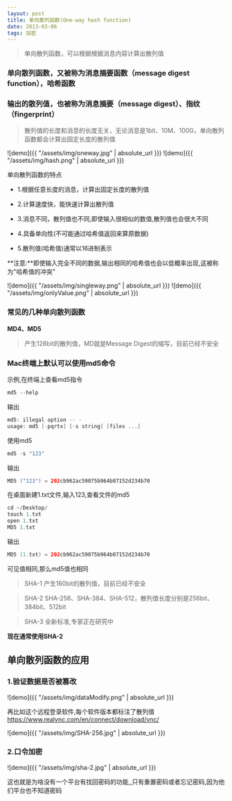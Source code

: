 ```yaml
---
layout: post
title: 单向散列函数(One-way hash function)
date: 2013-03-06
tags: 加密
---
```


>单向散列函数，可以根据根据消息内容计算出散列值

### 单向散列函数，又被称为消息摘要函数（message digest function），哈希函数
### 输出的散列值，也被称为消息摘要（message digest）、指纹（fingerprint）


>散列值的长度和消息的长度无关，无论消息是1bit、10M、100G，单向散列函数都会计算出固定长度的散列值

![demo]({{ "/assets/img/oneway.jpg" | absolute_url }})
![demo]({{ "/assets/img/hash.png" | absolute_url }})


单向散列函数的特点

- 1.根据任意长度的消息，计算出固定长度的散列值

- 2.计算速度快，能快速计算出散列值

- 3.消息不同，散列值也不同,即使输入很相似的数值,散列值也会很大不同

- 4.具备单向性(不可能通过哈希值返回来算原数据)

- 5.散列值(哈希值)通常以16进制表示

**注意:**即使输入完全不同的数据,输出相同的哈希值也会以低概率出现,这被称为"哈希值的冲突"


![demo]({{ "/assets/img/singleway.png" | absolute_url }})
![demo]({{ "/assets/img/onlyValue.png" | absolute_url }})

### 常见的几种单向散列函数
**MD4、MD5**
>产生128bit的散列值，MD就是Message Digest的缩写，目前已经不安全

### Mac终端上默认可以使用md5命令

示例,在终端上查看md5指令
```swift
md5 --help
```

输出
```swift
md5: illegal option -- -
usage: md5 [-pqrtx] [-s string] [files ...]
```

使用md5
```swift
md5 -s "123"
```
输出
```swift
MD5 ("123") = 202cb962ac59075b964b07152d234b70
```

在桌面新建1.txt文件,输入123,查看文件的md5
```swift
cd ~/Desktop/
touch 1.txt
open 1.txt
MD5 1.txt
```
输出
```swift
MD5 (1.txt) = 202cb962ac59075b964b07152d234b70
```
可见值相同,那么md5值也相同



>SHA-1
产生160bit的散列值，目前已经不安全

>SHA-2
SHA-256、SHA-384、SHA-512，散列值长度分别是256bit、384bit、512bit

>SHA-3
全新标准,专家正在研究中

**现在通常使用SHA-2**

## 单向散列函数的应用 

### 1.验证数据是否被篡改

![demo]({{ "/assets/img/dataModify.png" | absolute_url }})

再比如这个远程登录软件,每个软件版本都标注了散列值
https://www.realvnc.com/en/connect/download/vnc/

![demo]({{ "/assets/img/SHA-256.jpg" | absolute_url }})

### 2.口令加密
![demo]({{ "/assets/img/sha-2.jpg" | absolute_url }})

这也就是为啥没有一个平台有找回密码的功能,,只有重置密码或者忘记密码,因为他们平台也不知道密码


